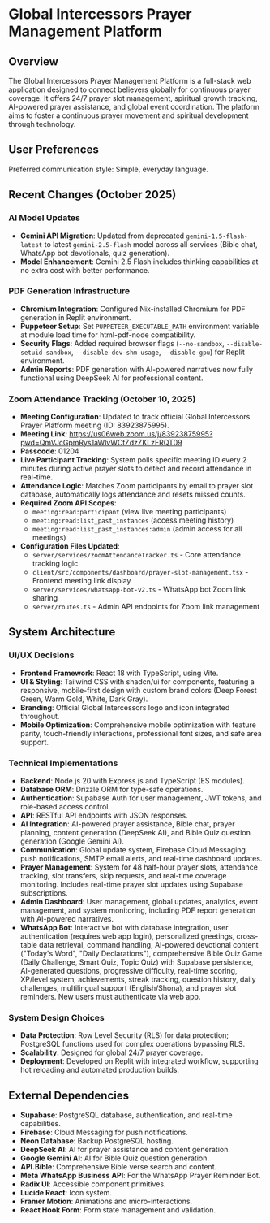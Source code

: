 # Global Intercessors Prayer Management Platform

## Overview
The Global Intercessors Prayer Management Platform is a full-stack web application designed to connect believers globally for continuous prayer coverage. It offers 24/7 prayer slot management, spiritual growth tracking, AI-powered prayer assistance, and global event coordination. The platform aims to foster a continuous prayer movement and spiritual development through technology.

## User Preferences
Preferred communication style: Simple, everyday language.

## Recent Changes (October 2025)

### AI Model Updates
- **Gemini API Migration**: Updated from deprecated `gemini-1.5-flash-latest` to latest `gemini-2.5-flash` model across all services (Bible chat, WhatsApp bot devotionals, quiz generation).
- **Model Enhancement**: Gemini 2.5 Flash includes thinking capabilities at no extra cost with better performance.

### PDF Generation Infrastructure  
- **Chromium Integration**: Configured Nix-installed Chromium for PDF generation in Replit environment.
- **Puppeteer Setup**: Set `PUPPETEER_EXECUTABLE_PATH` environment variable at module load time for html-pdf-node compatibility.
- **Security Flags**: Added required browser flags (`--no-sandbox`, `--disable-setuid-sandbox`, `--disable-dev-shm-usage`, `--disable-gpu`) for Replit environment.
- **Admin Reports**: PDF generation with AI-powered narratives now fully functional using DeepSeek AI for professional content.

### Zoom Attendance Tracking (October 10, 2025)
- **Meeting Configuration**: Updated to track official Global Intercessors Prayer Platform meeting (ID: 83923875995).
- **Meeting Link**: https://us06web.zoom.us/j/83923875995?pwd=QmVJcGpmRys1aWlvWCtZdzZKLzFRQT09
- **Passcode**: 01204
- **Live Participant Tracking**: System polls specific meeting ID every 2 minutes during active prayer slots to detect and record attendance in real-time.
- **Attendance Logic**: Matches Zoom participants by email to prayer slot database, automatically logs attendance and resets missed counts.
- **Required Zoom API Scopes**: 
  - `meeting:read:participant` (view live meeting participants)
  - `meeting:read:list_past_instances` (access meeting history)
  - `meeting:read:list_past_instances:admin` (admin access for all meetings)
- **Configuration Files Updated**: 
  - `server/services/zoomAttendanceTracker.ts` - Core attendance tracking logic
  - `client/src/components/dashboard/prayer-slot-management.tsx` - Frontend meeting link display
  - `server/services/whatsapp-bot-v2.ts` - WhatsApp bot Zoom link sharing
  - `server/routes.ts` - Admin API endpoints for Zoom link management

## System Architecture

### UI/UX Decisions
- **Frontend Framework**: React 18 with TypeScript, using Vite.
- **UI & Styling**: Tailwind CSS with shadcn/ui for components, featuring a responsive, mobile-first design with custom brand colors (Deep Forest Green, Warm Gold, White, Dark Gray).
- **Branding**: Official Global Intercessors logo and icon integrated throughout.
- **Mobile Optimization**: Comprehensive mobile optimization with feature parity, touch-friendly interactions, professional font sizes, and safe area support.

### Technical Implementations
- **Backend**: Node.js 20 with Express.js and TypeScript (ES modules).
- **Database ORM**: Drizzle ORM for type-safe operations.
- **Authentication**: Supabase Auth for user management, JWT tokens, and role-based access control.
- **API**: RESTful API endpoints with JSON responses.
- **AI Integration**: AI-powered prayer assistance, Bible chat, prayer planning, content generation (DeepSeek AI), and Bible Quiz question generation (Google Gemini AI).
- **Communication**: Global update system, Firebase Cloud Messaging push notifications, SMTP email alerts, and real-time dashboard updates.
- **Prayer Management**: System for 48 half-hour prayer slots, attendance tracking, slot transfers, skip requests, and real-time coverage monitoring. Includes real-time prayer slot updates using Supabase subscriptions.
- **Admin Dashboard**: User management, global updates, analytics, event management, and system monitoring, including PDF report generation with AI-powered narratives.
- **WhatsApp Bot**: Interactive bot with database integration, user authentication (requires web app login), personalized greetings, cross-table data retrieval, command handling, AI-powered devotional content ("Today's Word", "Daily Declarations"), comprehensive Bible Quiz Game (Daily Challenge, Smart Quiz, Topic Quiz) with Supabase persistence, AI-generated questions, progressive difficulty, real-time scoring, XP/level system, achievements, streak tracking, question history, daily challenges, multilingual support (English/Shona), and prayer slot reminders. New users must authenticate via web app.

### System Design Choices
- **Data Protection**: Row Level Security (RLS) for data protection; PostgreSQL functions used for complex operations bypassing RLS.
- **Scalability**: Designed for global 24/7 prayer coverage.
- **Deployment**: Developed on Replit with integrated workflow, supporting hot reloading and automated production builds.

## External Dependencies

- **Supabase**: PostgreSQL database, authentication, and real-time capabilities.
- **Firebase**: Cloud Messaging for push notifications.
- **Neon Database**: Backup PostgreSQL hosting.
- **DeepSeek AI**: AI for prayer assistance and content generation.
- **Google Gemini AI**: AI for Bible Quiz question generation.
- **API.Bible**: Comprehensive Bible verse search and content.
- **Meta WhatsApp Business API**: For the WhatsApp Prayer Reminder Bot.
- **Radix UI**: Accessible component primitives.
- **Lucide React**: Icon system.
- **Framer Motion**: Animations and micro-interactions.
- **React Hook Form**: Form state management and validation.